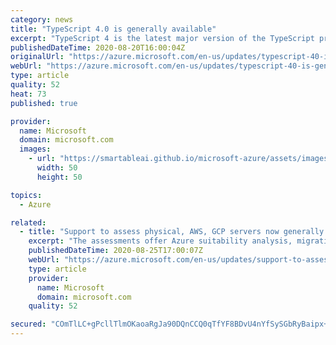 ```yaml
---
category: news
title: "TypeScript 4.0 is generally available"
excerpt: "TypeScript 4 is the latest major version of the TypeScript programming language."
publishedDateTime: 2020-08-20T16:00:04Z
originalUrl: "https://azure.microsoft.com/en-us/updates/typescript-40-is-generally-available/"
webUrl: "https://azure.microsoft.com/en-us/updates/typescript-40-is-generally-available/"
type: article
quality: 52
heat: 73
published: true

provider:
  name: Microsoft
  domain: microsoft.com
  images:
    - url: "https://smartableai.github.io/microsoft-azure/assets/images/organizations/microsoft.com-50x50.jpg"
      width: 50
      height: 50

topics:
  - Azure

related:
  - title: "Support to assess physical, AWS, GCP servers now generally available"
    excerpt: "The assessments offer Azure suitability analysis, migration cost planning and performance-based rightsizing."
    publishedDateTime: 2020-08-25T17:00:07Z
    webUrl: "https://azure.microsoft.com/en-us/updates/support-to-assess-physical-aws-gcp-servers-now-generally-available/"
    type: article
    provider:
      name: Microsoft
      domain: microsoft.com
    quality: 52

secured: "COmTlLC+gPcllTlmOKaoaRgJa90DQnCCQ0qTfYF8BDvU4nYfSySGbRyBaipx+bRkVvuZP+wE6rJFEWEdlQzQ8VGGf3/6QsO1JvtoV9cwhX7FiQfS0w/v0F1Ejs6sX7qmCKU9Q6sUkG7igHPirdAALcbQRV9qj46DQYLVjicTrhvS1/LAtcnTV1W/Cb5HYRw+lWW1E91FmXhPWCTigeQTnmjCZQDPoArUVGaJs0WPfI/r8bnkQDaInbSgE8lUjn7fZC2OYyIb6SRRIlDsFrwGcwARSRdFbrwLbTBgPs+1m7vr7xP+K/wQkwnI254V/AZmdiR+qcOPAu5DMQrmo6ZYfg==;s4PWD8SZWU4f/0z652/yXA=="
---
```



